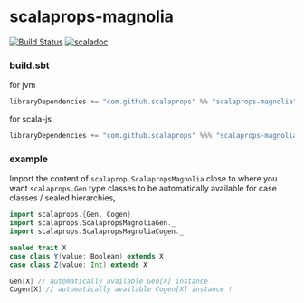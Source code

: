 # scalaprops-magnolia

[![Build Status](https://travis-ci.com/scalaprops/scalaprops-magnolia.svg?branch=master)](https://travis-ci.com/github/scalaprops/scalaprops-magnolia)
[![scaladoc](https://javadoc-badge.appspot.com/com.github.scalaprops/scalaprops-magnolia_2.12.svg?label=scaladoc)](https://javadoc-badge.appspot.com/com.github.scalaprops/scalaprops-magnolia_2.12/scalaprops/index.html?javadocio=true)

### build.sbt

for jvm

```scala
libraryDependencies += "com.github.scalaprops" %% "scalaprops-magnolia" % "0.6.2"
```

for scala-js

```scala
libraryDependencies += "com.github.scalaprops" %%% "scalaprops-magnolia" % "0.6.2"
```

### example

Import the content of `scalaprop.ScalapropsMagnolia` close to where you want `scalaprops.Gen` type classes to be automatically available for case classes / sealed hierarchies,

```scala
import scalaprops.{Gen, Cogen}
import scalaprops.ScalapropsMagnoliaGen._
import scalaprops.ScalapropsMagnoliaCogen._

sealed trait X 
case class Y(value: Boolean) extends X
case class Z(value: Int) extends X

Gen[X] // automatically available Gen[X] instance !
Cogen[X] // automatically available Cogen[X] instance !
```

